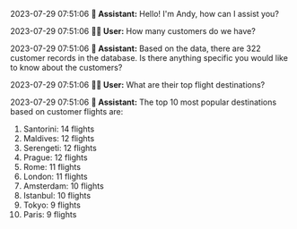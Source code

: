 2023-07-29 07:51:06 **🤖 Assistant:** Hello! I'm Andy, how can I assist you?

2023-07-29 07:51:06 **🧑‍💻 User:** How many customers do we have?

2023-07-29 07:51:06 **🤖 Assistant:** Based on the data, there are 322 customer records in the database. Is there anything specific you would like to know about the customers?

2023-07-29 07:51:06 **🧑‍💻 User:** What are their top flight destinations?

2023-07-29 07:51:06 **🤖 Assistant:** The top 10 most popular destinations based on customer flights are:
1. Santorini: 14 flights
2. Maldives: 12 flights
3. Serengeti: 12 flights
4. Prague: 12 flights
5. Rome: 11 flights
6. London: 11 flights
7. Amsterdam: 10 flights
8. Istanbul: 10 flights
9. Tokyo: 9 flights
10. Paris: 9 flights

